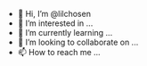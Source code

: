 - 👋 Hi, I’m @lilchosen
- 👀 I’m interested in ...
- 🌱 I’m currently learning ...
- 💞️ I’m looking to collaborate on ...
- 📫 How to reach me ...

<!---
lilchosen/lilchosen is a ✨ special ✨ repository because its `README.md` (this file) appears on your GitHub profile.
You can click the Preview link to take a look at your changes.
--->
